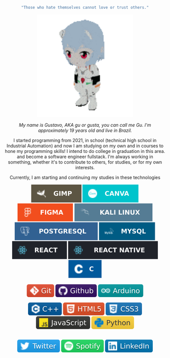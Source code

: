 <div align="center">

```yaml
"Those who hate themselves cannot love or trust others."
```

<img src="./docs/banner.gif" width=300 alt="Rei Chikita from evangelion anime">
</img>
  
*My name is Gustavo, AKA gu or gusta, you can call me Gu. I'm approximately 19 years old and live in Brazil.*

I started programming from 2021, in school (technical high school in Industrial Automation) and now I am studying on my own and in courses to hone my programming skills! I intend to do college in graduation in this area.<br>
and become a software engineer fullstack. I'm always working in something, whether it's to contribute to others, for studies, or for my own interests.

Currently, I am starting and continuing my studies in these technologies


![Gimp](./docs/badges/gimp.svg) 
![Canva](./docs/badges/canva.svg) 
![Figma](./docs/badges/figma.svg)
![KaliLinux](./docs/badges/kalilinux.svg)
![PostGreSQL](./docs/badges/postgresql.svg)
![MySQL](./docs/badges/mysql.svg)
![React](./docs/badges/react.svg) 
![ReactNative](./docs/badges/reactnativ.svg)
![C](./docs/badges/clang.svg)  
<br>
![Git](./docs/badges/git.svg) 
![Github](./docs/badges/github.svg)
![Arduino](./docs/badges/arduino.svg)

![C++](./docs/badges/cpp.svg) 
![HTML](./docs/badges/html5.svg) 
![CSS](./docs/badges/css3.svg)
![JavaScript](./docs/badges/javascript.svg) 
![Python](./docs/badges/python.svg)
 


##

[![Twitter profile](./docs/badges/twitter.svg)](https://twitter.com/gxstavo19_)
[![Spotify profile](./docs/badges/spotify.svg)](https://open.spotify.com/user/navry5ncc5eljzsxy7cykfuz7?si=7c4d6f01ddab4c28)
[![LinkedIn profile](./docs/badges/linkedin.svg)](https://www.linkedin.com/in/gustavo-ferreira-da-silva-873b24258/)

</div>

<!--- TODO
- Adicionar aqueles widgets bonitinhos e coisinhas de stats e etc etc
--->

<!--- NOTES
Badges from https://github.com/alexandresanlim/Badges4-README.md-Profile
--->
